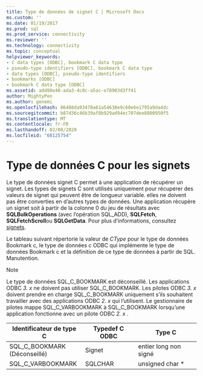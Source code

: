 ```yaml
---
title: Type de données de signet C | Microsoft Docs
ms.custom: ''
ms.date: 01/19/2017
ms.prod: sql
ms.prod_service: connectivity
ms.reviewer: ''
ms.technology: connectivity
ms.topic: conceptual
helpviewer_keywords:
- C data types [ODBC], bookmark C data type
- pseudo-type identifiers [ODBC], bookmark C data type
- data types [ODBC], pseudo-type identifiers
- bookmarks [ODBC]
- bookmark C data type [ODBC]
ms.assetid: add88e48-ada3-4c0c-a5ac-e78903d3ff41
author: MightyPen
ms.author: genemi
ms.openlocfilehash: 86488da93470a61a54638e9c60e6e1795a9da4dc
ms.sourcegitcommit: b87d36c46b39af8b929ad94ec707dee8800950f5
ms.translationtype: MT
ms.contentlocale: fr-FR
ms.lasthandoff: 02/08/2020
ms.locfileid: "68125754"
---
```

# <a name="bookmark-c-data-type"></a>Type de données C pour les signets
Le type de données signet C permet à une application de récupérer un signet. Les types de signets C sont utilisés uniquement pour récupérer des valeurs de signet qui peuvent être de longueur variable. elles ne doivent pas être converties en d’autres types de données. Une application récupère un signet soit à partir de la colonne 0 du jeu de résultats avec **SQLBulkOperations** (avec l’opération SQL_ADD), **SQLFetch**, **SQLFetchScroll**ou **SQLGetData**. Pour plus d’informations, consultez [signets](../../../odbc/reference/develop-app/bookmarks-odbc.md).  
  
 Le tableau suivant répertorie la valeur de *CType* pour le type de données Bookmark c, le type de données c ODBC qui implémente le type de données Bookmark c et la définition de ce type de données à partir de SQL. Manutention.  
  
> [!NOTE]
>  Le type de données SQL_C_BOOKMARK est déconseillé. Les applications ODBC *3. x* ne doivent pas utiliser SQL_C_BOOKMARK. Les pilotes ODBC *3. x* doivent prendre en charge SQL_C_BOOKMARK uniquement s’ils souhaitent travailler avec des applications ODBC *2. x* qui l’utilisent. Le gestionnaire de pilotes mappe SQL_C_VARBOOKMARK à SQL_C_BOOKMARK lorsqu’une application fonctionne avec un pilote ODBC *2. x* .  
  
|Identificateur de type C|Typedef C ODBC|Type C|  
|-----------------------|--------------------|------------|  
|SQL_C_BOOKMARK<br />(Déconseillé)|Signet|entier long non signé|  
|SQL_C_VARBOOKMARK|SQLCHAR|unsigned char *|
